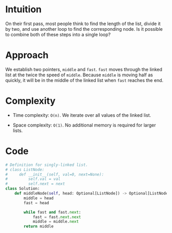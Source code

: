 # Intuition
<!-- Describe your first thoughts on how to solve this problem. -->
On their first pass, most people think to find the length of the list, divide it by two, and use another loop to find the corresponding node. Is it possible to combine both of these steps into a single loop?


# Approach
<!-- Describe your approach to solving the problem. -->
We establish two pointers, `middle` and `fast`. `fast` moves through the linked list at the twice the speed of `middle`. Because `middle` is moving half as quickly, it will be in the middle of the linked list when `fast` reaches
the end.

# Complexity
- Time complexity: `O(n)`. We iterate over all values of the linked list.
<!-- Add your time complexity here, e.g. $$O(n)$$ -->

- Space complexity: `O(1)`. No additional memory is required for larger lists.
<!-- Add your space complexity here, e.g. $$O(n)$$ -->

# Code
```python
# Definition for singly-linked list.
# class ListNode:
#     def __init__(self, val=0, next=None):
#         self.val = val
#         self.next = next
class Solution:
    def middleNode(self, head: Optional[ListNode]) -> Optional[ListNode]:
        middle = head
        fast = head

        while fast and fast.next:
            fast = fast.next.next
            middle = middle.next
        return middle
```
